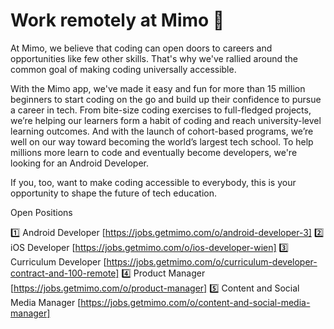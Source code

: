 # Work remotely at Mimo 🚀

At Mimo, we believe that coding can open doors to careers and opportunities like few other skills. That's why we've rallied around the common goal of making coding universally accessible.

With the Mimo app, we've made it easy and fun for more than 15 million beginners to start coding on the go and build up their confidence to pursue a career in tech. From bite-size coding exercises to full-fledged projects, we’re helping our learners form a habit of coding and reach university-level learning outcomes. And with the launch of cohort-based programs, we’re well on our way toward becoming the world’s largest tech school. To help millions more learn to code and eventually become developers, we're looking for an Android Developer.

If you, too, want to make coding accessible to everybody, this is your opportunity to shape the future of tech education.

Open Positions

1️⃣ Android Developer [https://jobs.getmimo.com/o/android-developer-3]
2️⃣ iOS Developer [https://jobs.getmimo.com/o/ios-developer-wien]
3️⃣ Curriculum Developer [https://jobs.getmimo.com/o/curriculum-developer-contract-and-100-remote]
4️⃣ Product Manager [https://jobs.getmimo.com/o/product-manager]
5️⃣ Content and Social Media Manager [https://jobs.getmimo.com/o/content-and-social-media-manager]

